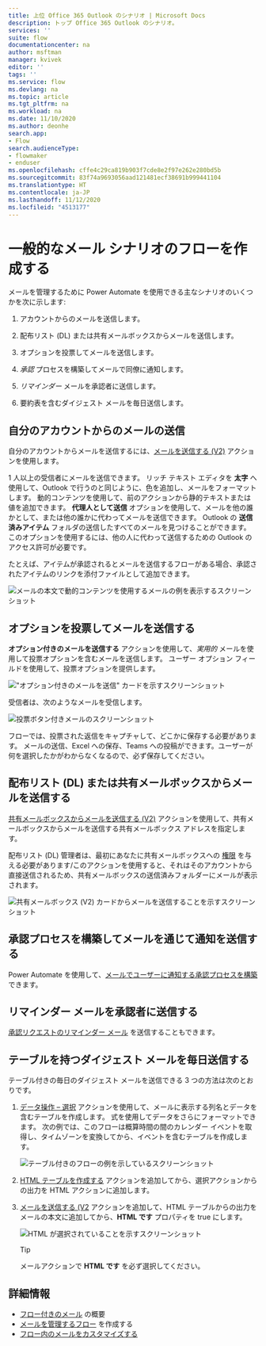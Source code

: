 ```yaml
---
title: 上位 Office 365 Outlook のシナリオ | Microsoft Docs
description: トップ Office 365 Outlook のシナリオ。
services: ''
suite: flow
documentationcenter: na
author: msftman
manager: kvivek
editor: ''
tags: ''
ms.service: flow
ms.devlang: na
ms.topic: article
ms.tgt_pltfrm: na
ms.workload: na
ms.date: 11/10/2020
ms.author: deonhe
search.app:
- Flow
search.audienceType:
- flowmaker
- enduser
ms.openlocfilehash: cffe4c29ca819b903f7cde8e2f97e262e280bd5b
ms.sourcegitcommit: 83f74a9693056aad121481ecf38691b999441104
ms.translationtype: HT
ms.contentlocale: ja-JP
ms.lasthandoff: 11/12/2020
ms.locfileid: "4513177"
---
```

# <a name="create-flows-for-popular-email-scenarios"></a>一般的なメール シナリオのフローを作成する

メールを管理するために Power Automate を使用できる主なシナリオのいくつかを次に示します:

1. アカウントからのメールを送信します。

1. 配布リスト (DL) または共有メールボックスからメールを送信します。

1. オプションを投票してメールを送信します。

1. *承認* プロセスを構築してメールで同僚に通知します。

1. *リマインダー* メールを承認者に送信します。

1. 要約表を含むダイジェスト メールを毎日送信します。

## <a name="send-email-from-your-account"></a>自分のアカウントからのメールの送信

自分のアカウントからメールを送信するには、[メールを送信する (V2)](https://docs.microsoft.com/connectors/office365/#send-an-email-(v2)) アクションを使用します。 

1 人以上の受信者にメールを送信できます。 リッチ テキスト エディタを **太字** へ使用して、Outlook で行うのと同じように、色を追加し、メールをフォーマットします。 動的コンテンツを使用して、前のアクションから静的テキストまたは値を追加できます。 **代理人として送信** オプションを使用して、メールを他の誰かとして、または他の誰かに代わってメールを送信できます。 Outlook の **送信済みアイテム** フォルダの送信したすべてのメールを見つけることができます。 このオプションを使用するには、他の人に代わって送信するための Outlook のアクセス許可が必要です。

たとえば、アイテムが承認されるとメールを送信するフローがある場合、承認されたアイテムのリンクを添付ファイルとして追加できます。

![メールの本文で動的コンテンツを使用するメールの例を表示するスクリーンショット](./media/email/dynamic-content.png)

## <a name="send-email-with-voting-options"></a>オプションを投票してメールを送信する

<!--todo add a link to actionable email-->
**オプション付きのメールを送信する** アクションを使用して、*実用的* メールを使用して投票オプションを含むメールを送信します。 ユーザー オプション フィールドを使用して、投票オプションを提供します。

   !["オプション付きのメールを送信" カードを示すスクリーンショット](./media/email/email-options.png)

受信者は、次のようなメールを受信します。

   ![投票ボタン付きメールのスクリーンショット](./media/email/voting-buttons.png)

フローでは、投票された返信をキャプチャして、どこかに保存する必要があります。 メールの送信、Excel への保存、Teams への投稿ができます。ユーザーが何を選択したかがわからなくなるので、必ず保存してください。

## <a name="send-an-email-from-a-distribution-list-dl-or-shared-mailbox"></a>配布リスト (DL) または共有メールボックスからメールを送信する

[共有メールボックスからメールを送信する (V2)](https://docs.microsoft.com/connectors/office365/#send-an-email-from-a-shared-mailbox-(v2)) アクションを使用して、共有メールボックスからメールを送信する共有メールボックス アドレスを指定します。 

配布リスト (DL) 管理者は、最初にあなたに共有メールボックスへの [権限](https://docs.microsoft.com/microsoft-365/admin/manage/send-email-as-distribution-list?view=o365-worldwide) を与える必要があります/このアクションを使用すると、それはそのアカウントから直接送信されるため、共有メールボックスの送信済みフォルダーにメールが表示されます。

![共有メールボックス (V2) カードからメールを送信することを示すスクリーンショット](./media/email/shared-mailbox.png)

## <a name="build-an-approval-process-and-send-notifications-via-email"></a>承認プロセスを構築してメールを通じて通知を送信する 

Power Automate を使用して、[メールでユーザーに通知する承認プロセスを構築](https://o365hq.com/blog/build-an-approval-process-with-power-automate) できます。

## <a name="send-reminder-email-to-approvers"></a>リマインダー メールを承認者に送信する

[承認リクエストのリマインダー メール](https://flow.microsoft.com/blog/approval-reminders-using-parallel-branches) を送信することもできます。

## <a name="send-a-daily-digest-email-with-a-table"></a>テーブルを持つダイジェスト メールを毎日送信する

テーブル付きの毎日のダイジェスト メールを送信できる 3 つの方法は次のとおりです。

1. [データ操作 – 選択](https://docs.microsoft.com/power-automate/data-operations#use-the-select-action) アクションを使用して、メールに表示する列名とデータを含むテーブルを作成します。
式を使用してデータをさらにフォーマットできます。 次の例では、このフローは概算時間の間のカレンダー イベントを取得し、タイムゾーンを変換してから、イベントを含むテーブルを作成します。

   ![テーブル付きのフローの例を示しているスクリーンショット](./media/email/table.png)

1. [HTML テーブルを作成する](https://docs.microsoft.com/power-automate/data-operations#use-the-create-html-table-action) アクションを追加してから、選択アクションからの出力を HTML アクションに追加します。

1. [メールを送信する (V2](https://docs.microsoft.com/connectors/office365/#send-an-email-(v2)) アクションを追加して、HTML テーブルからの出力をメールの本文に追加してから、**HTML です** プロパティを true にします。

   ![HTML が選択されていることを示すスクリーンショット](./media/email/html-selected.png)

   >[!TIP]
   >メールアクションで **HTML です** を必ず選択してください。


## <a name="more-information"></a>詳細情報

- [フロー付きのメール](email-overview.md) の概要
- [メールを管理するフロー](create-email-flows.md) を作成する
- [フロー内のメールをカスタマイズする](email-customization.md)


